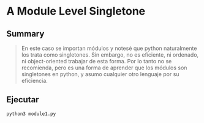 # A Module Level Singletone
## Summary
> En este caso se importan módulos y notesé que python naturalmente los 
trata como singletones.
Sin embargo, no es eficiente, ni ordenado, 
ni object-oriented trabajar de esta forma.
Por lo tanto no se recomienda, pero es una forma de aprender que 
los módulos son singletones en python, y asumo cualquier otro lenguaje 
por su eficiencia.
## Ejecutar
```
python3 module1.py
```